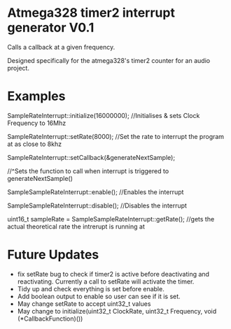 # Atmega328 timer2 interrupt generator  V0.1

Calls a callback at a given frequency.

Designed specifically for the atmega328's timer2 counter for an audio project.

# Examples

SampleRateInterrupt::initialize(16000000); //Initialises & sets Clock Frequency to 16Mhz

SampleRateInterrupt::setRate(8000); //Set the rate to interrupt the program at as close to 8khz

SampleRateInterrupt::setCallback(&generateNextSample); 

//^Sets the function to call when interrupt is triggered to generateNextSample() 

SampleSampleRateInterrupt::enable(); //Enables the interrupt

SampleSampleRateInterrupt::disable(); //Disables the interrupt

uint16_t sampleRate = SampleSampleRateInterrupt::getRate(); //gets the actual theoretical rate the intrerupt is running at

# Future Updates

* fix setRate bug to check if timer2 is active before deactivating and reactivating. Currently a call to setRate will activate the timer.
* Tidy up and check everything is set before enable.
* Add boolean output to enable so user can see if it is set.
* May change setRate to accept uint32_t values
* May change to initialize(uint32_t ClockRate, uint32_t Frequency, void (*CallbackFunction)())





